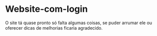 # Website-com-login
O site tá quase pronto só falta algumas coisas, se puder arrumar ele ou oferecer dicas de melhorias ficaria agradecido.
